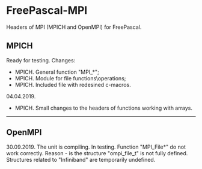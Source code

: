 # FreePascal-MPI
Headers of MPI (MPICH and OpenMPI) for FreePascal.

## MPICH
Ready for testing.
Changes:
- MPICH. General function "MPI_*";
- MPICH. Module for file functions\operations;
- MPICH. Included file with redesined c-macros.

04.04.2019.
- MPICH. Small changes to the headers of functions working with arrays. 
------------------------------
## OpenMPI
30.09.2019.
The unit is compiling. In testing.
Function "MPI_File*" do not work correctly. Reason - is the structure "ompi_file_t" is not fully defined. 
Structures related to "Infiniband" are temporarily undefined.
